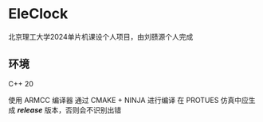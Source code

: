 # EleClock
北京理工大学2024单片机课设个人项目，由刘赜源个人完成
## 环境
C++ 20

使用 ARMCC 编译器 通过 CMAKE + NINJA 进行编译
在 PROTUES 仿真中应生成 ***release*** 版本，否则会不识别出错